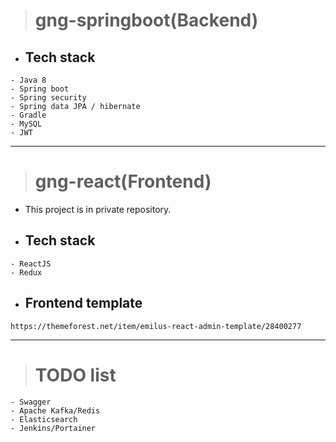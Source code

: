 > # gng-springboot(Backend)

- ## Tech stack
```
- Java 8
- Spring boot
- Spring security
- Spring data JPA / hibernate
- Gradle
- MySQL
- JWT
```

---

> # gng-react(Frontend)

- This project is in private repository.

- ## Tech stack
```
- ReactJS
- Redux
```

- ## Frontend template
```
https://themeforest.net/item/emilus-react-admin-template/28400277
```

---

> # TODO list
```
- Swagger
- Apache Kafka/Redis
- Elasticsearch
- Jenkins/Portainer
```

